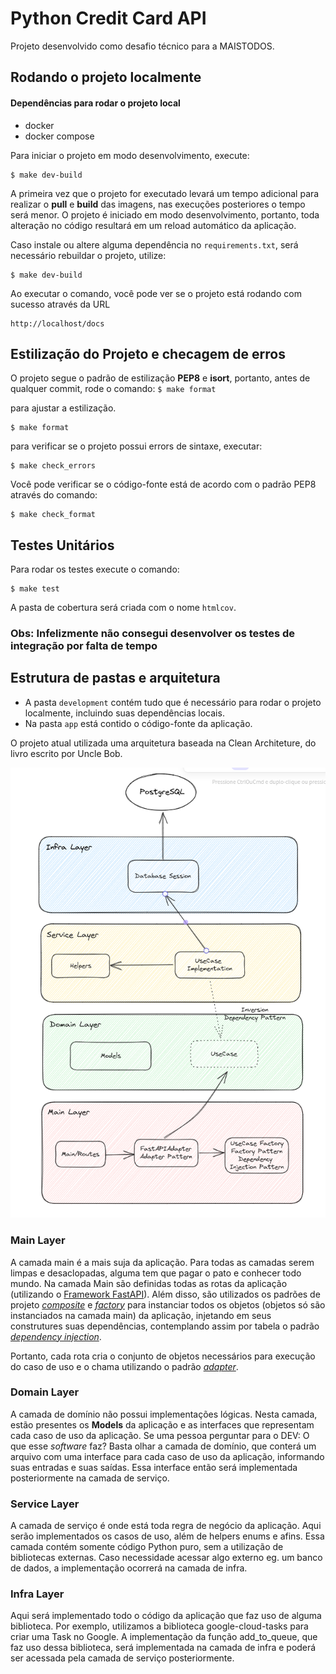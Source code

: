 
# Python Credit Card API
Projeto desenvolvido como desafio técnico para a MAISTODOS.

## Rodando o projeto localmente
#### Dependências para rodar o projeto local

- docker
- docker compose

Para iniciar o projeto em modo desenvolvimento, execute:

```console
$ make dev-build
```
A primeira vez que o projeto for executado levará um tempo adicional para realizar o **pull** e **build** das imagens, nas execuções posteriores o tempo será menor. O projeto é iniciado em modo desenvolvimento, portanto, toda alteração no código resultará em um reload automático da aplicação.

Caso instale ou altere alguma dependência no `requirements.txt`, será necessário rebuildar o projeto, utilize:

```console
$ make dev-build
```

Ao executar o comando, você pode ver se o projeto está rodando com sucesso através da URL

```
http://localhost/docs
```

## Estilização do Projeto e checagem de erros
O projeto segue o padrão de estilização **PEP8** e **isort**, portanto, antes de qualquer commit, rode o comando: ```$ make format```

para ajustar a estilização.
```console
$ make format
```
para verificar se o projeto possui errors de sintaxe, executar:
```console
$ make check_errors
```
Você pode verificar se o código-fonte está de acordo com o padrão PEP8 através do comando:
```console
$ make check_format
```

## Testes Unitários

Para rodar os testes execute o comando:

```console
$ make test
```
A pasta de cobertura será criada com o nome ```htmlcov```.

### Obs: Infelizmente não consegui desenvolver os testes de integração por falta de tempo


## Estrutura de pastas e arquitetura

- A pasta ```development``` contém tudo que é necessário para rodar o projeto localmente, incluindo suas dependências locais.
- Na pasta ```app``` está contido o código-fonte da aplicação.

O projeto atual utilizada uma arquitetura baseada na Clean Architeture, do livro escrito por Uncle Bob.

![Alt text](docs/architecture.png "Clean Architeture")


### Main Layer
A camada main é a mais suja da aplicação. Para todas as camadas serem limpas e desaclopadas, alguma tem que pagar o pato e conhecer todo mundo.
Na camada Main são definidas todas as rotas da aplicação (utilizando o [Framework FastAPI](https://fastapi.tiangolo.com/)). Além disso, são utilizados os padrões de projeto [*composite*](https://en.wikipedia.org/wiki/Composite_pattern) e [*factory*](https://en.wikipedia.org/wiki/Factory_method_pattern#:~:text=In%20class%2Dbased%20programming%2C%20the,object%20that%20will%20be%20created.) para instanciar todos os objetos (objetos só são instanciados na camada main) da aplicação, injetando em seus construtures suas dependências, contemplando assim por tabela o padrão [*dependency injection*](https://en.wikipedia.org/wiki/Dependency_injection#:~:text=In%20software%20engineering%2C%20dependency%20injection,it%20depends%20on%2C%20called%20dependencies.&text=The%20intent%20behind%20dependency%20injection,increase%20readability%20and%20code%20reuse.).

Portanto, cada rota cria o conjunto de objetos necessários para execução do caso de uso e o chama utilizando o padrão [*adapter*](https://en.wikipedia.org/wiki/Adapter_pattern#:~:text=In%20software%20engineering%2C%20the%20adapter,be%20used%20as%20another%20interface.).

### Domain Layer
A camada de domínio não possui implementações lógicas. Nesta camada, estão presentes os **Models** da aplicação e as interfaces que representam cada caso de uso da aplicação. Se uma pessoa perguntar para o DEV: O que esse *software* faz? Basta olhar a camada de domínio, que conterá um arquivo com uma interface para cada caso de uso da aplicação, informando suas entradas e suas saídas. Essa interface então será implementada posteriormente na camada de serviço.

### Service Layer
A camada de serviço é onde está toda regra de negócio da aplicação. Aqui serão implementados os casos de uso, além de helpers enums e afins. Essa camada contém somente código Python puro, sem a utilização de bibliotecas externas. Caso necessidade acessar algo externo eg. um banco de dados, a implementação ocorrerá na camada de infra.

### Infra Layer
Aqui será implementado todo o código da aplicação que faz uso de alguma biblioteca. Por exemplo, utilizamos a biblioteca google-cloud-tasks para criar uma Task no Google. A implementação da função add_to_queue, que faz uso dessa biblioteca, será implementada na camada de infra e poderá ser acessada pela camada de serviço posteriormente.
